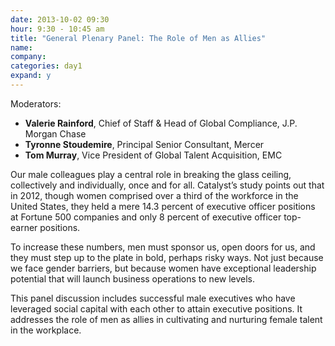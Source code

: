 ```yaml
---
date: 2013-10-02 09:30
hour: 9:30 - 10:45 am
title: "General Plenary Panel: The Role of Men as Allies"
name: 
company:
categories: day1
expand: y
---
```

Moderators: <br/>
- <strong>Valerie Rainford</strong>, Chief of Staff & Head of Global Compliance,  J.P. Morgan Chase <br/>
- <strong>Tyronne Stoudemire</strong>, Principal Senior Consultant, Mercer <br/>
- <strong>Tom Murray</strong>, Vice President of Global Talent Acquisition, EMC <br/>

Our male colleagues play a central role in breaking the glass ceiling, collectively and individually, once and for all. Catalyst’s study points out that in 2012, though women comprised over a third of the
workforce in the United States, they held a mere 14.3 percent of executive officer positions at Fortune 500 companies and
only 8 percent of executive officer top-earner positions.

To increase these numbers, men must sponsor us, open doors for us, and they must step up to the plate in bold, perhaps risky ways. Not just because we face gender barriers, but because women have exceptional leadership potential that will launch business operations to new levels.

This panel discussion includes successful male executives who have leveraged social capital with each other to attain executive positions. It addresses the role of men as allies in cultivating and nurturing female talent in the workplace.      
